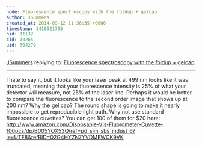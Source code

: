```yaml
---
node: Fluorescence spectroscopy with the foldup + gelcap
author: JSummers
created_at: 2014-09-12 11:36:35 +0000
timestamp: 1410521795
nid: 11132
cid: 10265
uid: 304279
---
```




[JSummers](../profile/JSummers) replying to: [Fluorescence spectroscopy with the foldup + gelcap](../notes/mathew/09-12-2014/fluorescence-spectroscopy-with-the-foldup-gelcap)

----
I hate to say it, but it looks like your laser peak at 499 nm looks like it was truncated, meaning that your fluorescence intensity is 25% of what your detector will measure, not 25% of the laser line.  Perhaps it would be better to compare the fluorescence to the second order image that shows up at 200 nm? 
Why the gel cap?  The round shape is going to make it nearly impossible to get reproducible light path.  Why not use standard fluorescence cuvettes?  You can get 100 of them for $20 here: http://www.amazon.com/Disposable-Vis-Fluorometer-Cuvette-100pcs/dp/B005YOX53Q/ref=pd_sim_sbs_indust_6?ie=UTF8&refRID=02G4HYZN7YVDMEWCK9VK